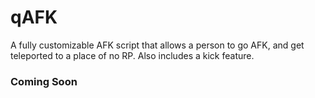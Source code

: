 # qAFK
A fully customizable AFK script that allows a person to go AFK, and get teleported to a place of no RP. Also includes a kick feature.

### Coming Soon

